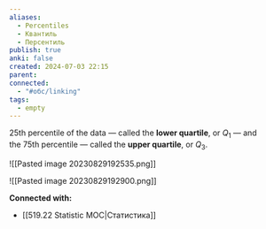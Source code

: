 ```yaml
---
aliases:
  - Percentiles
  - Квантиль
  - Персентиль
publish: true
anki: false
created: 2024-07-03 22:15
parent: 
connected:
  - "#обс/linking"
tags:
  - empty
---
```




25th percentile of the data — called the **lower quartile**, or $Q_1$​ — and the 75th percentile — called the **upper quartile**, or $Q_3$​.

![[Pasted image 20230829192535.png]]

![[Pasted image 20230829192900.png]]









**Connected with:**
- [[519.22 Statistic MOC|Статистика]]

